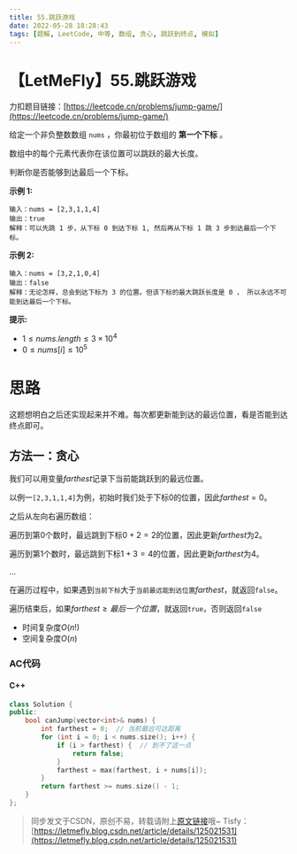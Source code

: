 ```yaml
---
title: 55.跳跃游戏
date: 2022-05-28 18:28:43
tags: [题解, LeetCode, 中等, 数组, 贪心, 跳跃到终点, 模拟]
---
```


# 【LetMeFly】55.跳跃游戏

力扣题目链接：[https://leetcode.cn/problems/jump-game/](https://leetcode.cn/problems/jump-game/)

给定一个非负整数数组 ```nums``` ，你最初位于数组的 **第一个下标** 。

数组中的每个元素代表你在该位置可以跳跃的最大长度。

判断你是否能够到达最后一个下标。

**示例 1:**

```
输入：nums = [2,3,1,1,4]
输出：true
解释：可以先跳 1 步，从下标 0 到达下标 1, 然后再从下标 1 跳 3 步到达最后一个下标。
```

**示例 2:**

```
输入：nums = [3,2,1,0,4]
输出：false
解释：无论怎样，总会到达下标为 3 的位置。但该下标的最大跳跃长度是 0 ， 所以永远不可能到达最后一个下标。
```

**提示:**

+ $1\leq nums.length\leq 3 \times 10^4$
+ $0 \leq nums[i] \leq 10^5$

# 思路

这题想明白之后还实现起来并不难。每次都更新能到达的最远位置，看是否能到达终点即可。

## 方法一：贪心

我们可以用变量$farthest$记录下当前能跳跃到的最远位置。

以例一```[2,3,1,1,4]```为例，初始时我们处于下标$0$的位置，因此$farthest=0$。

之后从左向右遍历数组：

遍历到第$0$个数时，最远跳到下标$0+2=2$的位置，因此更新$farthest$为$2$。

遍历到第$1$个数时，最远跳到下标$1+3=4$的位置，因此更新$farthest$为$4$。

...

在遍历过程中，如果遇到```当前下标```大于```当前最远能到达位置```$farthest$，就返回```false```。

遍历结束后，如果$farthest \geq 最后一个位置$，就返回```true```，否则返回```false```

+ 时间复杂度$O(n!)$
+ 空间复杂度$O(n)$

### AC代码

#### C++

```cpp
class Solution {
public:
    bool canJump(vector<int>& nums) {
        int farthest = 0;  // 当前最远可达距离
        for (int i = 0; i < nums.size(); i++) {
            if (i > farthest) {  // 到不了这一点
                return false;
            }
            farthest = max(farthest, i + nums[i]);
        }
        return farthest >= nums.size() - 1;
    }
};
```

> 同步发文于CSDN，原创不易，转载请附上[原文链接](https://blog.letmefly.xyz/2022/05/28/LeetCode%200055.%E8%B7%B3%E8%B7%83%E6%B8%B8%E6%88%8F)哦~
> Tisfy：[https://letmefly.blog.csdn.net/article/details/125021531](https://letmefly.blog.csdn.net/article/details/125021531)
